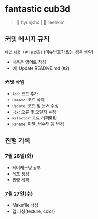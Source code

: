 # fantastic cub3d

> 🐳 hyunjcho | 🌙 heehkim

## 커밋 메시지 규칙

`타입 내용 (#이슈번호)` (이슈번호가 없는 경우 생략)

- 내용은 영어로 작성
- 예) Update README.md (#2)

### 커밋 타입

- `Add`: 코드 추가
- `Remove`: 코드 삭제
- `Update`: 코드 및 문서 수정
- `Fix`: 오류 및 오탈자 수정
- `Refactor`: 코드 리팩토링
- `Rename`: 파일, 변수명 등 변경

## 진행 기록

### 7월 26일(화)

- 레이캐스팅 공부
- 레포 생성
- 진행 계획

### 7월 27일(수)

- Makefile 생성
- 맵 파싱(texture, color)